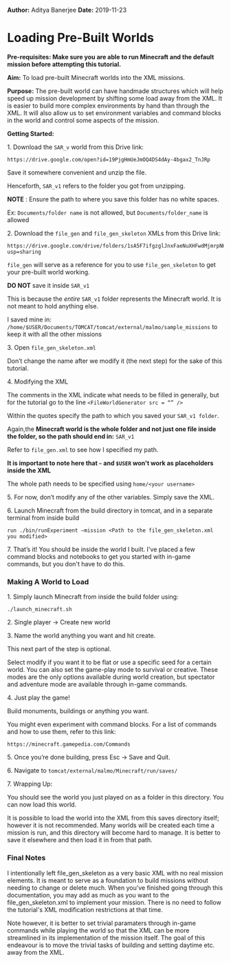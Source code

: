 **Author:** Aditya Banerjee
**Date:** 2019-11-23

#  Loading Pre-Built Worlds

**Pre-requisites: Make sure you are able to run Minecraft and the default mission before attempting this tutorial.**

**Aim:** To load pre-built Minecraft worlds into the XML missions.

**Purpose:**  The pre-built world can have handmade structures which will help speed up mission development by shifting some load away from the XML. It is easier to build more complex environments by hand than through the XML. It will also allow us to set environment variables and command blocks in the world and control some aspects of the mission.


**Getting Started:**

1\. Download the ``SAR_v`` world from this Drive link: 

    https://drive.google.com/open?id=19PjgHmUeJmOQ4DS4dAy-4bgax2_TnJRp

Save it somewhere convenient and unzip the file. 

Henceforth, ``SAR_v1`` refers to the folder you got from unzipping.
	
**NOTE** : Ensure the path to where you save this folder has no white spaces.

Ex:  ``Documents/folder name`` is not allowed, but ``Documents/folder_name`` is allowed


2\. Download the ``file_gen`` and ``file_gen_skeleton`` XMLs from this Drive link:

    https://drive.google.com/drive/folders/1sA5F7ifgzglJnxFaeNuXHFwdMjmrpNHB?usp=sharing

``file_gen`` will serve as a reference for you to use ``file_gen_skeleton`` to get your pre-built world working.

**DO NOT** save it inside  ``SAR_v1``

This is because the _entire_ ``SAR_v1``  folder represents the Minecraft world. It is not meant to hold anything else.

I saved mine in: 
``/home/$USER/Documents/TOMCAT/tomcat/external/malmo/sample_missions`` to keep it with all the other missions


3\.	Open ``file_gen_skeleton.xml``

Don’t change the name after we modify it (the next step) for the sake of this tutorial.


4\.	Modifying the XML

The comments in the XML indicate what needs to be filled in generally, but for
the tutorial go to the line `<FileWorldGenerator src = “” />`

Within the quotes specify the path to which you saved your ``SAR_v1 folder``.

Again,the **Minecraft world is the whole folder and not just one file inside the folder, so the path should end in:** ``SAR_v1``
	
Refer to ``file_gen.xml`` to see how I specified my path. 

**It is important to note here that ``~`` and ``$USER`` won't work as placeholders inside the XML**

The whole path needs to be specified using ``home/<your username>``


5\. For now, don’t modify any of the other variables. Simply save the XML.


6\. Launch Minecraft from the build directory in tomcat, and in a separate terminal from inside build
    
    run ./bin/runExperiment –mission <Path to the file_gen_skeleton.xml you modified>


7\.	That’s it! You should be inside the world I built. I've placed a few
command blocks and notebooks to get you started with in-game commands, but you
don't have to do this.




###  Making A  World to Load

1\.	Simply launch Minecraft from inside the build folder using:

    ./launch_minecraft.sh


2\.	Single player →  Create new world


3\.	Name the world anything you want and hit create.

This next part of the step is optional. 

Select modify if you want it to be flat or use a specific seed for a certain world.
You can also set the game-play mode to survival or creative.
These modes are the  only options available during world creation, but spectator and adventure mode are available through in-game commands.


4\.	Just play the game!

Build monuments, buildings or anything you want.

You might even experiment with command blocks. For a list of commands and how to use them, refer to this link:

    https://minecraft.gamepedia.com/Commands


5\.	Once you’re done building, press Esc ->  Save and Quit.


6\. Navigate to ``tomcat/external/malmo/Minecraft/run/saves/``


7\. Wrapping Up:

You should see the world you just played on as a folder in this directory.  You can now load this world. 

It is possible to load the world into the XML from this saves directory itself; however it is not recommended. 
Many worlds will be created each time a mission is run, and this directory will become hard to manage.
It is better to save it elsewhere and then load it in from that path.




<h3> Final Notes </h3>

I intentionally left file_gen_skeleton as a very basic XML with no real mission elements. It is meant to serve as a foundation to build missions without needing to change or delete much.
When you’ve finished going through this documentation, you may add as much as you want to the file_gen_skeleton.xml to implement your mission. There is no need to follow
the tutorial's XML modification restrictions at that time.

Note however, it is better to set trivial paramaters through in-game commands while playing the world so that the XML can be more streamlined in its implementation of the mission itself. The goal of this endeavour is to move the trivial tasks of building and setting daytime etc. away from the XML.
